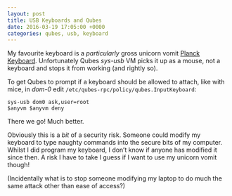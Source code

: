 ```yaml
---
layout: post
title: USB Keyboards and Qubes
date: 2016-03-19 17:05:00 +0000
categories: qubes, usb, keyboard
---
```


My favourite keyboard is a *particularly* gross unicorn vomit [Planck Keyboard](http://ortholinearkeyboards.com/planck).
Unfortunately Qubes *sys-usb* VM picks it up as a mouse, not a keyboard and stops it from working (and rightly so).

To get Qubes to prompt if a keyboard should be allowed to attach, like with mice, in *dom-0* edit `/etc/qubes-rpc/policy/qubes.InputKeyboard`:

~~~~
sys-usb dom0 ask,user=root
$anyvm $anyvm deny
~~~~

There we go!
Much better.

Obviously this is a *bit* of a security risk.
Someone could modify my keyboard to type naughty commands into the secure bits of my computer.
Whilst I did program my keyboard, I don’t know if anyone has modified it since then.
A risk I have to take I guess if I want to use my unicorn vomit though!

(Incidentally what is to stop someone modifying my laptop to do much the same attack other than ease of access?)
